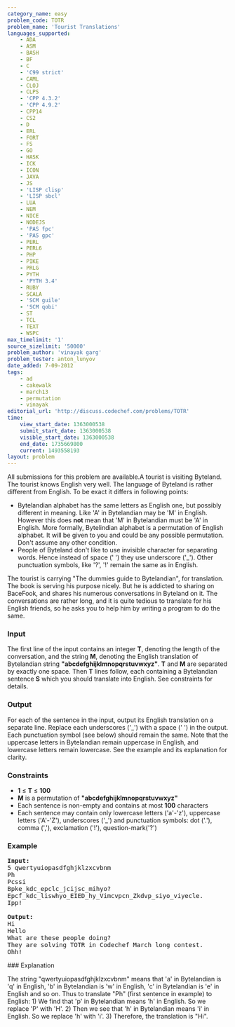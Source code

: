 ```yaml
---
category_name: easy
problem_code: TOTR
problem_name: 'Tourist Translations'
languages_supported:
    - ADA
    - ASM
    - BASH
    - BF
    - C
    - 'C99 strict'
    - CAML
    - CLOJ
    - CLPS
    - 'CPP 4.3.2'
    - 'CPP 4.9.2'
    - CPP14
    - CS2
    - D
    - ERL
    - FORT
    - FS
    - GO
    - HASK
    - ICK
    - ICON
    - JAVA
    - JS
    - 'LISP clisp'
    - 'LISP sbcl'
    - LUA
    - NEM
    - NICE
    - NODEJS
    - 'PAS fpc'
    - 'PAS gpc'
    - PERL
    - PERL6
    - PHP
    - PIKE
    - PRLG
    - PYTH
    - 'PYTH 3.4'
    - RUBY
    - SCALA
    - 'SCM guile'
    - 'SCM qobi'
    - ST
    - TCL
    - TEXT
    - WSPC
max_timelimit: '1'
source_sizelimit: '50000'
problem_author: 'vinayak garg'
problem_tester: anton_lunyov
date_added: 7-09-2012
tags:
    - ad
    - cakewalk
    - march13
    - permutation
    - vinayak
editorial_url: 'http://discuss.codechef.com/problems/TOTR'
time:
    view_start_date: 1363000538
    submit_start_date: 1363000538
    visible_start_date: 1363000538
    end_date: 1735669800
    current: 1493558193
layout: problem
---
```

All submissions for this problem are available.A tourist is visiting Byteland. The tourist knows English very well. The language of Byteland is rather different from English. To be exact it differs in following points:

- Bytelandian alphabet has the same letters as English one, but possibly different in meaning. Like 'A' in Bytelandian may be 'M' in English. However this does **not** mean that 'M' in Bytelandian must be 'A' in English. More formally, Bytelindian alphabet is a permutation of English alphabet. It will be given to you and could be any possible permutation. Don't assume any other condition.
- People of Byteland don't like to use invisible character for separating words. Hence instead of space (' ') they use underscore ('\_'). Other punctuation symbols, like '?', '!' remain the same as in English.

The tourist is carrying "The dummies guide to Bytelandian", for translation. The book is serving his purpose nicely. But he is addicted to sharing on BaceFook, and shares his numerous conversations in Byteland on it. The conversations are rather long, and it is quite tedious to translate for his English friends, so he asks you to help him by writing a program to do the same.

### Input

The first line of the input contains an integer **T**, denoting the length of the conversation, and the string **M**, denoting the English translation of Bytelandian string **"abcdefghijklmnopqrstuvwxyz"**. **T** and **M** are separated by exactly one space. Then **T** lines follow, each containing a Bytelandian sentence **S** which you should translate into English. See constraints for details.

### Output

For each of the sentence in the input, output its English translation on a separate line. Replace each underscores ('\_') with a space (' ') in the output. Each punctuation symbol (see below) should remain the same. Note that the uppercase letters in Bytelandian remain uppercase in English, and lowercase letters remain lowercase. See the example and its explanation for clarity.

### Constraints

- **1** ≤ **T** ≤ **100**
- **M** is a permutation of **"abcdefghijklmnopqrstuvwxyz"**
- Each sentence is non-empty and contains at most **100** characters
- Each sentence may contain only lowercase letters ('a'-'z'), uppercase letters ('A'-'Z'), underscores ('\_') and punctuation symbols: dot ('.'), comma (','), exclamation ('!'), question-mark('?')

### Example

<pre>
<b>Input:</b>
5 qwertyuiopasdfghjklzxcvbnm
Ph
Pcssi
Bpke_kdc_epclc_jcijsc_mihyo?
Epcf_kdc_liswhyo_EIED_hy_Vimcvpcn_Zkdvp_siyo_viyecle.
Ipp!

<b>Output:</b>
Hi
Hello
What are these people doing?
They are solving TOTR in Codechef March long contest.
Ohh!
</pre>### Explanation

The string "qwertyuiopasdfghjklzxcvbnm" means that 'a' in Bytelandian is 'q' in English, 'b' in Bytelandian is 'w' in English, 'c' in Bytelandian is 'e' in English and so on.
Thus to translate "Ph" (first sentence in example) to English:
1\) We find that 'p' in Bytelandian means 'h' in English. So we replace 'P' with 'H'.
2\) Then we see that 'h' in Bytelandian means 'i' in English. So we replace 'h' with 'i'.
3\) Therefore, the translation is "Hi".
